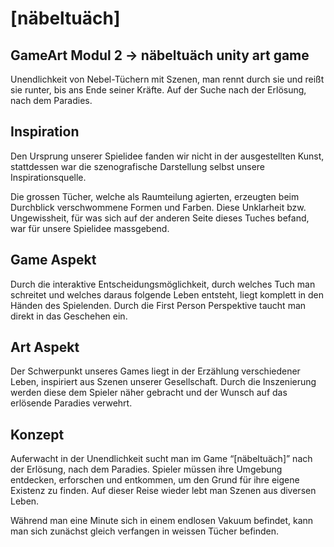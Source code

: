 # [näbeltuäch]

## GameArt Modul 2 -> näbeltuäch unity art game
Unendlichkeit von Nebel-Tüchern mit Szenen, man rennt durch sie und reißt sie runter, bis ans Ende seiner Kräfte. Auf der Suche nach der Erlösung, nach dem Paradies.

## Inspiration
Den Ursprung unserer Spielidee fanden wir nicht in der ausgestellten Kunst, stattdessen war die szenografische Darstellung selbst unsere Inspirationsquelle. 

Die grossen Tücher, welche als Raumteilung agierten, erzeugten beim Durchblick verschwommene Formen und Farben. Diese Unklarheit bzw. Ungewissheit, für was sich auf der anderen Seite dieses Tuches befand, war für unsere Spielidee massgebend.

## Game Aspekt
Durch die interaktive Entscheidungsmöglichkeit, durch welches Tuch man schreitet und welches daraus folgende Leben entsteht, liegt komplett in den Händen des Spielenden. Durch die First Person Perspektive taucht man direkt in das Geschehen ein. 

## Art Aspekt
Der Schwerpunkt unseres Games liegt in der Erzählung verschiedener Leben, inspiriert aus Szenen unserer Gesellschaft. Durch die Inszenierung werden diese dem Spieler näher gebracht und der Wunsch auf das erlösende Paradies verwehrt. 

## Konzept
Auferwacht in der Unendlichkeit sucht man im Game  “[näbeltuäch]” nach der Erlösung, nach dem Paradies. Spieler müssen ihre Umgebung entdecken, erforschen und entkommen, um den Grund für ihre eigene Existenz zu finden. Auf dieser Reise wieder lebt man Szenen aus diversen Leben. 

Während man eine Minute sich in einem endlosen Vakuum befindet, kann man sich zunächst gleich verfangen in weissen Tücher befinden.

